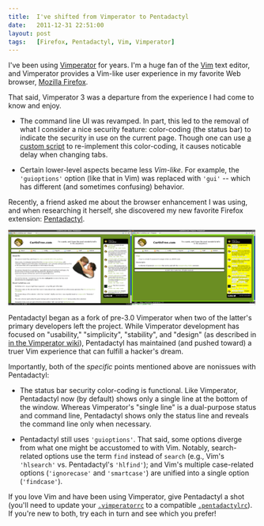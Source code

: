 ```yaml
---
title:  I've shifted from Vimperator to Pentadactyl
date:   2011-12-31 22:51:00
layout: post
tags:   [Firefox, Pentadactyl, Vim, Vimperator]
---
```

I've been using [Vimperator][vimperator] for years. I'm a huge fan of the [Vim][vim] text editor,
and Vimperator provides a Vim-like user experience in my favorite Web browser,
[Mozilla Firefox][firefox].

That said, Vimperator 3 was a departure from the experience I had come to know and enjoy.

  * The command line UI was revamped. In part, this led to the removal of what I consider a nice
    security feature: color-coding (the status bar) to indicate the security in use on the current
    page. Though one can use [a custom script][vimperator_script] to re-implement this color-coding,
    it causes noticable delay when changing tabs.
  
  * Certain lower-level aspects became less _Vim-like_. For example, the `'guioptions'` option (like
    that in Vim) was replaced with `'gui'` -- which has different (and sometimes confusing)
    behavior.

Recently, a friend asked me about the browser enhancement I was using, and when researching it
herself, she discovered my new favorite Firefox extension:
[Pentadactyl][pentadactyl].

<div class="imgs">
  <a href="/imgs/pentadactyl.png"><img src="/imgs/pentadactyl.png" width="250" height="152" /></a><a href="/imgs/pentadactyl_focus.png"><img src="/imgs/pentadactyl_focus.png" width="250" height="152" /></a>
</div>

Pentadactyl began as a fork of pre-3.0 Vimperator when two of the latter's primary developers left
the project. While Vimperator development has focused on "usability," "simplicity", "stability",
and "design" (as described in [in the Vimperator wiki][vimperator_wiki]), Pentadactyl has maintained
(and pushed toward) a truer Vim experience that can fulfill a hacker's dream.

Importantly, both of the _specific_ points mentioned above are nonissues with Pentadactyl:

  * The status bar security color-coding is functional. Like Vimperator, Pentadactyl now (by
    default) shows only a single line at the bottom of the window. Whereas Vimperator's "single
    line" is a dual-purpose status and command line, Pentadactyl shows only the status line and
    reveals the command line only when necessary.
  
  * Pentadactyl still uses `'guioptions'`. That said, some options diverge from what one might be
    accustomed to with Vim. Notably, search-related options use the term `find` instead of `search`
    (e.g., Vim's `'hlsearch'` vs. Pentadactyl's `'hlfind'`); and Vim's multiple case-related options
    (`'ignorecase'` and `'smartcase'`) are unified into a single option (`'findcase'`).

If you love Vim and have been using Vimperator, give Pentadactyl a shot (you'll need to update your
[`.vimperatorrc`][vimperatorrc] to a compatible [`.pentadactylrc`][pentadactylrc]).  If you're new
to both, try each in turn and see which you prefer!

[vimperator]:        http://vimperator.org/vimperator
[vim]:               http://www.vim.org
[firefox]:           https://www.mozilla.org/firefox
[vimperator_script]: https://code.google.com/p/vimperator-labs/issues/detail?id=542
[pentadactyl]:       http://dactyl.sourceforge.net/pentadactyl/
[vimperator_wiki]:   https://code.google.com/p/vimperator-labs/wiki/VimperatorVsPentadactyl
[vimperatorrc]:      /config/.vimperatorrc
[pentadactylrc]:     /config/.pentadactylrc
